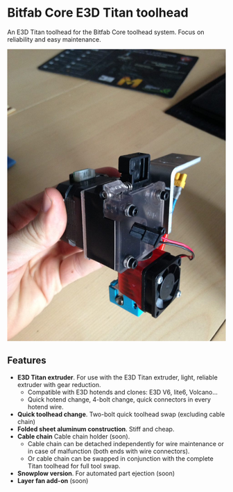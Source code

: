 # Bitfab Core E3D Titan toolhead

An E3D Titan toolhead for the Bitfab Core toolhead system. Focus on reliability and easy maintenance.

![](https://github.com/Bitfab-io/bfc-toolhead-e3d-titan/raw/master/media/first_prototype.jpg)

## Features

* **E3D Titan extruder**. For use with the E3D Titan extruder, light, reliable extruder with gear reduction.
	* Compatible with E3D hotends and clones: E3D V6, lite6, Volcano...
	* Quick hotend change, 4-bolt change, quick connectors in every hotend wire.
* **Quick toolhead change**. Two-bolt quick toolhead swap (excluding cable chain)
* **Folded sheet aluminum construction**. Stiff and cheap.
* **Cable chain** Cable chain holder (soon).
	* Cable chain can be detached independently for wire maintenance or in case of malfunction (both ends with wire connectors).
	* Or cable chain can be swapped in conjunction with the complete Titan toolhead for full tool swap.
* **Snowplow version**. For automated part ejection (soon) 
* **Layer fan add-on** (soon)

